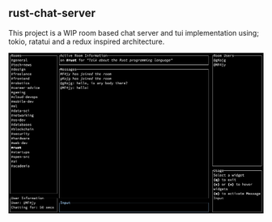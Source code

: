 ## rust-chat-server

This project is a WIP room based chat server and tui implementation using; tokio, ratatui and a redux inspired architecture.

![Image Showcasing TUI](./docs/tui.png)